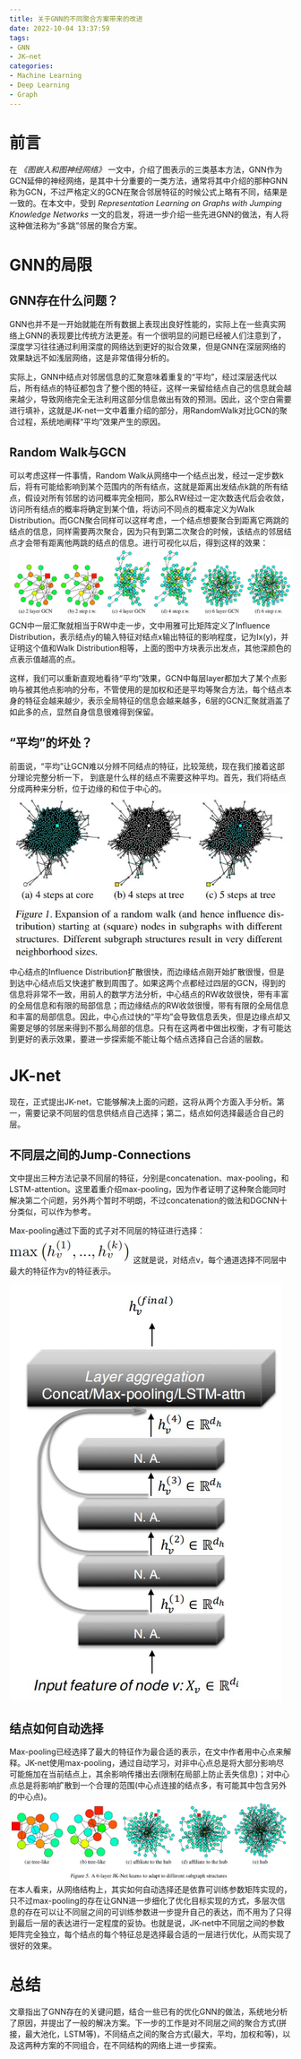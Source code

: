 ```yaml
---
title: 关于GNN的不同聚合方案带来的改进
date: 2022-10-04 13:37:59
tags:
- GNN
- JK—net
categories:
- Machine Learning
- Deep Learning
- Graph
---
```

# 前言
在 *《图嵌入和图神经网络》* 一文中，介绍了图表示的三类基本方法，GNN作为GCN延伸的神经网络，是其中十分重要的一类方法，通常将其中介绍的那种GNN称为GCN，不过严格定义的GCN在聚合邻居特征的时候公式上略有不同，结果是一致的。在本文中，受到 *Representation Learning on Graphs with Jumping Knowledge Networks* 一文的启发，将进一步介绍一些先进GNN的做法，有人将这种做法称为“多跳”邻居的聚合方案。
<!--more-->
# GNN的局限
## GNN存在什么问题？
GNN也并不是一开始就能在所有数据上表现出良好性能的，实际上在一些真实网络上GNN的表现要比传统方法更差。有一个很明显的问题已经被人们注意到了，深度学习往往通过利用深度的网络达到更好的拟合效果，但是GNN在深层网络的效果缺远不如浅层网络，这是非常值得分析的。

实际上，GNN中结点对邻居信息的汇聚意味着重复的“平均”，经过深层迭代以后，所有结点的特征都包含了整个图的特征，这样一来留给结点自己的信息就会越来越少，导致网络完全无法利用这部分信息做出有效的预测。因此，这个空白需要进行填补，这就是JK-net一文中着重介绍的部分，用RandomWalk对比GCN的聚合过程，系统地阐释“平均”效果产生的原因。

## Random Walk与GCN
可以考虑这样一件事情，Random Walk从网络中一个结点出发，经过一定步数k后，将有可能给影响到某个范围内的所有结点，这就是距离出发结点k跳的所有结点，假设对所有邻居的访问概率完全相同，那么RW经过一定次数迭代后会收敛，访问所有结点的概率将确定到某个值，将访问不同点的概率定义为Walk Distribution。而GCN聚合同样可以这样考虑，一个结点想要聚合到距离它两跳的结点的信息，同样需要两次聚合，因为只有到第二次聚合的时候，该结点的邻居结点才会带有距离他两跳的结点的信息。进行可视化以后，得到这样的效果：
![场景](./GNN-improve/1.jpg)
GCN中一层汇聚就相当于RW中走一步，文中用雅可比矩阵定义了Influence Distribution，表示结点y的输入特征对结点x输出特征的影响程度，记为Ix(y)，并证明这个值和Walk Distribution相等，上面的图中方块表示出发点，其他深颜色的点表示值越高的点。

这样，我们可以重新直观地看待“平均”效果，GCN中每层layer都加大了某个点影响与被其他点影响的分布，不管使用的是加权和还是平均等聚合方法，每个结点本身的特征会越来越少，表示全局特征的信息会越来越多，6层的GCN汇聚就涵盖了如此多的点，显然自身信息很难得到保留。

## “平均”的坏处？
前面说，“平均”让GCN难以分辨不同结点的特征，比较笼统，现在我们接着这部分理论完整分析一下， 到底是什么样的结点不需要这种平均。首先，我们将结点分成两种来分析，位于边缘的和位于中心的。
![场景](./GNN-improve/2.jpg)
中心结点的Influence Distribution扩散很快，而边缘结点刚开始扩散很慢，但是到达中心结点后又快速扩散到周围了。如果这两个点都经过四层的GCN，得到的信息将非常不一致，用前人的数学方法分析，中心结点的RW收敛很快，带有丰富的全局信息和有限的局部信息；而边缘结点的RW收敛很慢，带有有限的全局信息和丰富的局部信息。因此，中心点过快的“平均”会导致信息丢失，但是边缘点却又需要足够的邻居来得到不那么局部的信息。只有在这两者中做出权衡，才有可能达到更好的表示效果，要进一步探索能不能让每个结点选择自己合适的层数。

# JK-net
现在，正式提出JK-net，它能够解决上面的问题，这将从两个方面入手分析。第一，需要记录不同层的信息供结点自己选择；第二，结点如何选择最适合自己的层。

## 不同层之间的Jump-Connections
文中提出三种方法记录不同层的特征，分别是concatenation、max-pooling，和LSTM-attention。这里着重介绍max-pooling，因为作者证明了这种聚合能同时解决第二个问题，另外两个暂时不明朗，不过concatenation的做法和DGCNN十分类似，可以作为参考。

Max-pooling通过下面的式子对不同层的特征进行选择：
![场景](./GNN-improve/3.jpg)
这就是说，对结点v，每个通道选择不同层中最大的特征作为v的特征表示。

![场景](./GNN-improve/4.jpg)


## 结点如何自动选择
Max-pooling已经选择了最大的特征作为最合适的表示，在文中作者用中心点来解释。JK-net使用max-pooling，通过自动学习，对非中心点总是将大部分影响尽可能施加在当前结点上，其余影响传播出去(限制在局部上防止丢失信息)；对中心点总是将影响扩散到一个合理的范围(中心点连接的结点多，有可能其中包含另外的中心点)。
![场景](./GNN-improve/5.jpg)
在本人看来，从网络结构上，其实如何自动选择还是依靠可训练参数矩阵实现的，只不过max-pooling的存在让GNN进一步细化了优化目标实现的方式，多层次信息的存在可以让不同层之间的可训练参数进一步提升自己的表达，而不用为了只得到最后一层的表达进行一定程度的妥协。也就是说，JK-net中不同层之间的参数矩阵完全独立，每个结点的每个特征总是选择最合适的一层进行优化，从而实现了很好的效果。

# 总结
文章指出了GNN存在的关键问题，结合一些已有的优化GNN的做法，系统地分析了原因，并提出了一般的解决方案。下一步的工作是对不同层之间的聚合方式(拼接，最大池化，LSTM等)，不同结点之间的聚合方式(最大，平均，加权和等)，以及这两种方案的不同组合，在不同结构的网络上进一步探索。
